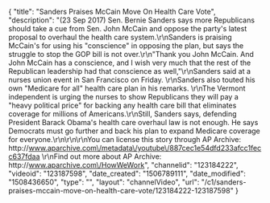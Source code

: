 {
    "title": "Sanders Praises McCain Move On Health Care Vote",
    "description": "(23 Sep 2017) Sen. Bernie Sanders says more Republicans should take a cue from Sen. John McCain and oppose the party's latest proposal to overhaul the health care system.\r\nSanders is praising McCain's for using his \"conscience\" in opposing the plan, but says the struggle to stop the GOP bill is not over.\r\n\"Thank you John McCain. And John McCain has a conscience, and I wish very much that the rest of the Republican leadership had that conscience as well,\"\r\nSanders said at a nurses union event in San Francisco on Friday. \r\nSanders also touted his own \"Medicare for all\" health care plan in his remarks. \r\nThe Vermont independent is urging the nurses to show Republicans they will pay a \"heavy political price\" for backing any health care bill that eliminates coverage for millions of Americans.\r\nStill, Sanders says, defending President Barack Obama's health care overhaul law is not enough. He says Democrats must go further and back his plan to expand Medicare coverage for everyone.\r\n\r\n\r\nYou can license this story through AP Archive: http:\/\/www.aparchive.com\/metadata\/youtube\/887cec1e54dfd233afcc1fecc637fdaa \r\nFind out more about AP Archive: http:\/\/www.aparchive.com\/HowWeWork",
    "channelid": "123184222",
    "videoid": "123187598",
    "date_created": "1506789111",
    "date_modified": "1508436650",
    "type": "",
    "layout": "channelVideo",
    "url": "\/c1\/sanders-praises-mccain-move-on-health-care-vote\/123184222-123187598"
}